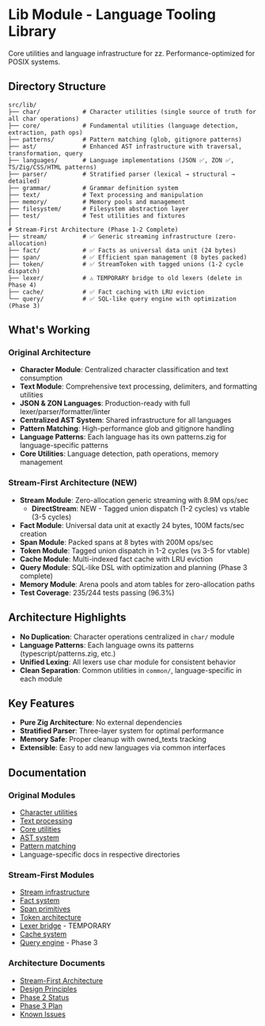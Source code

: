 # Lib Module - Language Tooling Library

Core utilities and language infrastructure for zz. Performance-optimized for POSIX systems.

## Directory Structure

```
src/lib/
├── char/            # Character utilities (single source of truth for all char operations)
├── core/            # Fundamental utilities (language detection, extraction, path ops)
├── patterns/        # Pattern matching (glob, gitignore patterns) 
├── ast/             # Enhanced AST infrastructure with traversal, transformation, query
├── languages/       # Language implementations (JSON ✅, ZON ✅, TS/Zig/CSS/HTML patterns)
├── parser/          # Stratified parser (lexical → structural → detailed)
├── grammar/         # Grammar definition system
├── text/            # Text processing and manipulation
├── memory/          # Memory pools and management
├── filesystem/      # Filesystem abstraction layer
├── test/            # Test utilities and fixtures
│
# Stream-First Architecture (Phase 1-2 Complete)
├── stream/          # ✅ Generic streaming infrastructure (zero-allocation)
├── fact/            # ✅ Facts as universal data unit (24 bytes)
├── span/            # ✅ Efficient span management (8 bytes packed)
├── token/           # ✅ StreamToken with tagged unions (1-2 cycle dispatch)
├── lexer/           # ⚠️ TEMPORARY bridge to old lexers (delete in Phase 4)
├── cache/           # ✅ Fact caching with LRU eviction
└── query/           # ✅ SQL-like query engine with optimization (Phase 3)
```

## What's Working

### Original Architecture
- **Character Module**: Centralized character classification and text consumption
- **Text Module**: Comprehensive text processing, delimiters, and formatting utilities
- **JSON & ZON Languages**: Production-ready with full lexer/parser/formatter/linter
- **Centralized AST System**: Shared infrastructure for all languages
- **Pattern Matching**: High-performance glob and gitignore handling
- **Language Patterns**: Each language has its own patterns.zig for language-specific patterns
- **Core Utilities**: Language detection, path operations, memory management

### Stream-First Architecture (NEW)
- **Stream Module**: Zero-allocation generic streaming with 8.9M ops/sec
  - **DirectStream**: NEW - Tagged union dispatch (1-2 cycles) vs vtable (3-5 cycles)
- **Fact Module**: Universal data unit at exactly 24 bytes, 100M facts/sec creation
- **Span Module**: Packed spans at 8 bytes with 200M ops/sec
- **Token Module**: Tagged union dispatch in 1-2 cycles (vs 3-5 for vtable)
- **Cache Module**: Multi-indexed fact cache with LRU eviction
- **Query Module**: SQL-like DSL with optimization and planning (Phase 3 complete)
- **Memory Module**: Arena pools and atom tables for zero-allocation paths
- **Test Coverage**: 235/244 tests passing (96.3%)

## Architecture Highlights

- **No Duplication**: Character operations centralized in `char/` module
- **Language Patterns**: Each language owns its patterns (typescript/patterns.zig, etc.)
- **Unified Lexing**: All lexers use char module for consistent behavior
- **Clean Separation**: Common utilities in `common/`, language-specific in each module

## Key Features

- **Pure Zig Architecture**: No external dependencies
- **Stratified Parser**: Three-layer system for optimal performance
- **Memory Safe**: Proper cleanup with owned_texts tracking
- **Extensible**: Easy to add new languages via common interfaces

## Documentation

### Original Modules
- [Character utilities](char/CLAUDE.md)
- [Text processing](text/CLAUDE.md)
- [Core utilities](core/CLAUDE.md)
- [AST system](ast/CLAUDE.md) 
- [Pattern matching](patterns/CLAUDE.md)
- Language-specific docs in respective directories

### Stream-First Modules
- [Stream infrastructure](stream/README.md)
- [Fact system](fact/README.md)
- [Span primitives](span/README.md)
- [Token architecture](token/README.md)
- [Lexer bridge](lexer/CLAUDE.md) - TEMPORARY
- [Cache system](cache/CLAUDE.md)
- [Query engine](query/CLAUDE.md) - Phase 3

### Architecture Documents
- [Stream-First Architecture](../../TODO_STREAM_FIRST_ARCHITECTURE.md)
- [Design Principles](../../TODO_STREAM_FIRST_PRINCIPLES.md)
- [Phase 2 Status](../../TODO_STREAM_FIRST_PHASE_2.md)
- [Phase 3 Plan](../../TODO_STREAM_FIRST_PHASE_3.md)
- [Known Issues](../../TODO_STREAM_FIRST_KNOWN_ISSUES.md)
